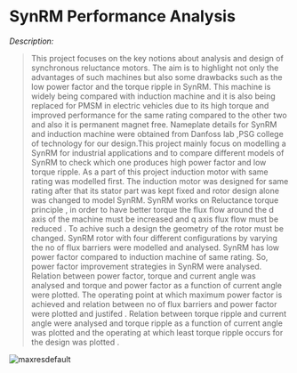 # SynRM Performance Analysis                                                       
*Description:* 
>This project focuses on the key notions about analysis and design of synchronous reluctance motors. The aim is to highlight not only the advantages of such machines but also some drawbacks such as the low power factor and the torque ripple in SynRM.
This machine is widely being compared with induction machine and it is also being replaced for PMSM in electric vehicles due to its high torque  and improved performance for the same rating compared to the other two and also it is permanent magnet free. 
Nameplate details for SynRM and induction machine were obtained from Danfoss lab ,PSG college of technology for our design.This project mainly focus on modelling a  SynRM for industrial applications and to compare different  models of SynRM  to check which one produces  high power factor and low torque ripple. 
             As a part  of this project induction motor with same rating was modelled first. 
The induction motor was designed for same rating after that its stator part  was kept fixed and rotor design alone was changed to model SynRM.
SynRM works on Reluctance torque principle , in order to have better torque the flux flow around the d axis of the machine must be increased and q axis flux flow must be reduced .  To achive such a design the geometry of the rotor must be changed. SynRM rotor with four different configurations by varying the no of flux barriers were modelled and analysed. SynRM has low power factor compared to induction machine of same rating. So, power factor improvement strategies in SynRM were analysed.
Relation between power factor, torque and current angle was analysed and torque and power factor   as a function of current angle were plotted. The operating point at which maximum power factor is achieved and relation between no of flux barriers and power factor were plotted and justifed . Relation between torque ripple and current angle were analysed and torque  ripple as a function of current angle was plotted and the operating at which least torque ripple occurs for the design was plotted .










![maxresdefault](https://user-images.githubusercontent.com/88734882/142728357-d3398148-4dae-4a9d-853c-c6ba34aa207c.jpg)
